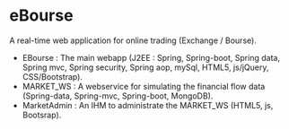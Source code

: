 # eBourse
A real-time web application for online trading (Exchange / Bourse).

- EBourse : The main webapp (J2EE : Spring, Spring-boot, Spring data, Spring mvc, Spring security, Spring aop, mySql, HTML5, js/jQuery, CSS/Bootstrap).
- MARKET_WS : A webservice for simulating the financial flow data (Spring-data, Spring-mvc, Spring-boot, MongoDB).
- MarketAdmin : An IHM to administrate the MARKET_WS (HTML5, js, Bootsrap). 
